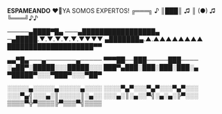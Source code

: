 **ESPAMEANDO**
❤️‍🔥YA SOMOS EXPERTOS!
╔═══╗ ♪
║███║ ♫
║ (●) ♫
╚═══╝♪♪

─────▄████▀█▄
───▄█████████████████▄
─▄█████.▼.▼.▼.▼.▼.▼▼▼▼
▄███████▄.▲.▲▲▲▲▲▲▲▲
████████████████████▀▀


▄▄▀█▄───▄───────▄─────
▀▀▀██──███─────███────
░▄██▀░█████░░░█████░░░
███▀▄███░███░███░███░▄
▀█████▀░░░▀███▀░░░▀██▀


░░░░░▄░░░░░▄░░░░░▄░░░░
░░░░▀▄▀░░░▀▄▀░░░▀▄▀░░░
░░░▀▄╣░░░▄░║░░░░░║░▄░░
░░░▄░║░▄░░▀╣░▄░▄░╠▀░░░
▒▒▒▒▀╬▀▒▒▒▒╠▀▒▒▒▀╣▒▒▒▒
